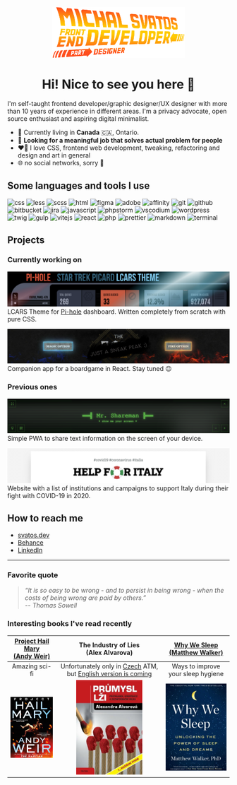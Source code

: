 <p align="center">
    <a href="https://svatos.dev" target="_blank" rel="noopener noreferrer">
        <img src="https://raw.githubusercontent.com/MichalSvatos/MichalSvatos/main/images/michalsvatos-dev-designer-bttf.svg" width="300" alt="Michal Svatos | Frontend Developer, designer">
    </a>
</p>

<h1 align="center">Hi! Nice to see you here 👋</h1>

I'm self-taught frontend developer/graphic designer/UX designer with more than 10 years of experience in different areas. I'm a privacy advocate, open source enthusiast and aspiring digital minimalist.

- 📍 Currently living in **Canada** 🇨🇦, Ontario.
- 🔭 **Looking for a meaningful job that solves actual problem for people**  
- ❤️‍🔥 I love CSS, frontend web development, tweaking, refactoring and design and art in general  
- 🌐 no social networks, sorry 🤷

## Some languages and tools I use
![css](https://img.shields.io/static/v1?logo=css3&label=&message=CSS&color=272727&logoColor=1572B6&style=for-the-badge) ![less](https://img.shields.io/static/v1?logo=less&label=&message=LESS&color=272727&logoColor=1D365D&style=for-the-badge) ![scss](https://img.shields.io/static/v1?logo=sass&label=&message=SCSS&color=272727&logoColor=CC6699&style=for-the-badge) ![html](https://img.shields.io/static/v1?logo=html5&label=&message=HTML&color=272727&logoColor=E34F26&style=for-the-badge) ![figma](https://img.shields.io/static/v1?logo=figma&label=&message=Figma&color=272727&logoColor=F24E1E&style=for-the-badge) ![adobe](https://img.shields.io/static/v1?logo=adobe&label=&message=Adobe&color=272727&logoColor=FF0000&style=for-the-badge) ![affinity](https://img.shields.io/static/v1?logo=affinity&label=&message=Affinity&color=272727&logoColor=1B72BE&style=for-the-badge) ![git](https://img.shields.io/static/v1?logo=git&label=&message=Git&color=272727&logoColor=F05032&style=for-the-badge) ![github](https://img.shields.io/static/v1?logo=github&label=&message=Github&color=272727&logoColor=fff&style=for-the-badge) ![bitbucket](https://img.shields.io/static/v1?logo=bitbucket&label=&message=Bitbucket&color=272727&logoColor=0052CC&style=for-the-badge) ![jira](https://img.shields.io/static/v1?logo=jira&label=&message=Jira&color=272727&logoColor=0052CC&style=for-the-badge) ![javascript](https://img.shields.io/static/v1?logo=javascript&label=&message=JavaScript&color=272727&logoColor=F7DF1E&style=for-the-badge) ![phpstorm](https://img.shields.io/static/v1?logo=phpstorm&label=&message=PHPStorm&color=272727&logoColor=b345f1&style=for-the-badge) ![vscodium](https://img.shields.io/static/v1?logo=vscodium&label=&message=VSCodium&color=272727&logoColor=2F80ED&style=for-the-badge) ![wordpress](https://img.shields.io/static/v1?logo=wordpress&label=&message=Wordpress&color=272727&logoColor=21759B&style=for-the-badge) ![twig](https://img.shields.io/static/v1?logo=symfony&label=&message=Twig&color=272727&logoColor=bacf2a&style=for-the-badge) ![gulp](https://img.shields.io/static/v1?logo=gulp&label=&message=Gulp&color=272727&logoColor=CF4647&style=for-the-badge) ![vitejs](https://img.shields.io/static/v1?logo=vite&label=&message=Vite&color=272727&logoColor=646CFF&style=for-the-badge) ![react](https://img.shields.io/static/v1?logo=react&label=&message=React&color=272727&logoColor=61DAFB&style=for-the-badge) ![php](https://img.shields.io/static/v1?logo=php&label=&message=PHP&color=272727&logoColor=777BB4&style=for-the-badge) ![prettier](https://img.shields.io/static/v1?logo=prettier&label=&message=Prettier&color=272727&logoColor=F7B93E&style=for-the-badge) ![markdown](https://img.shields.io/static/v1?logo=markdown&label=&message=Markdown&color=272727&logoColor=ffffff&style=for-the-badge) ![terminal](https://img.shields.io/static/v1?logo=gnometerminal&label=&message=Terminal&color=272727&logoColor=ffffff&style=for-the-badge)

## Projects
### Currently working on
[![Pi-hole Star Trek Picard LCARS Theme](https://github.com/MichalSvatos/pi-hole-star-trek-picard/raw/main/previews/pi-hole-star-trek-picard-lcars.png)](https://github.com/MichalSvatos/pi-hole-star-trek-picard/)
LCARS Theme for [Pi-hole](https://github.com/pi-hole/pi-hole) dashboard. Written completely from scratch with pure CSS.


![Boardgame companion](https://github.com/MichalSvatos/MichalSvatos/raw/main/images/preview-header-boardgame-companion.jpg)
Companion app for a boardgame in React. Stay tuned :wink:

### Previous ones
[![Mr. Shareman](https://github.com/MichalSvatos/MichalSvatos/raw/main/images/preview-header-mrshareman.png)](https://michalsvatos.github.io/mr-shareman/)
Simple PWA to share text information on the screen of your device.

[![Mr. Shareman](https://github.com/MichalSvatos/MichalSvatos/raw/main/images/preview-header-helpforitaly.png)](https://michalsvatos.github.io/helpforitaly/)
Website with a list of institutions and campaigns to support Italy during their fight with COVID-19 in 2020.


## How to reach me
- [svatos.dev](https://svatos.dev)
- [Behance](https://www.behance.net/michalsvatos)
- [LinkedIn](https://www.linkedin.com/in/michalsvatos/)

***

### Favorite quote
> _“It is so easy to be wrong - and to persist in being wrong - when the costs of being wrong are paid by others.”_  
> _-- Thomas Sowell_

### Interesting books I've read recently
|                              **[Project Hail Mary<br>(Andy Weir)](https://bookwyrm.social/book/215201/s/project-hail-mary)**                              |                                                        **The Industry of Lies<br>(Alex Alvarova)**                                                        |                              **[Why We Sleep<br>(Matthew Walker)](https://bookwyrm.social/book/115100/s/why-we-sleep)**                              |
|:---------------------------------------------------------------------------------------------------------------------------------------------------------:|:---------------------------------------------------------------------------------------------------------------------------------------------------------:|:----------------------------------------------------------------------------------------------------------------------------------------------------:|
|                                                                      Amazing sci-fi                                                                       | Unfortunately only in [Czech](https://www.goodreads.com/book/show/36628614-pr-mysl-l-i) ATM, but [English version is coming](https://alvarova.com/books/) |                                                          Ways to improve your sleep hygiene                                                          |
| <img src="https://github.com/MichalSvatos/MichalSvatos/raw/main/images/book-cover-project-hail-mary.jpg" alt="Project Hail Mary (Andy Weir)" width="150"> | <img src="https://github.com/MichalSvatos/MichalSvatos/raw/main/images/book-cover-industry-of-lies.jpg" alt="Industry of lies, Průmysl lži" width="150">  | <img src="https://github.com/MichalSvatos/MichalSvatos/raw/main/images/book-cover-why-we-sleep.jpg" alt="Why We Sleep (Matthew Walker)" width="150"> |